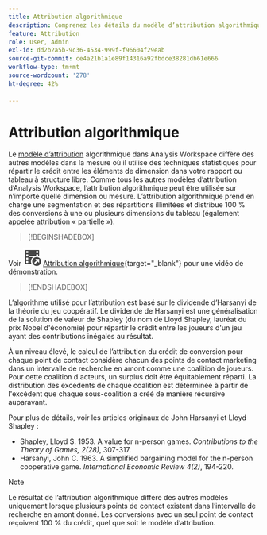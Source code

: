 ```yaml
---
title: Attribution algorithmique
description: Comprenez les détails du modèle d’attribution algorithmique.
feature: Attribution
role: User, Admin
exl-id: dd2b2a5b-9c36-4534-999f-f96604f29eab
source-git-commit: ce4a21b1a1e89f14316a92fbdce38281db61e666
workflow-type: tm+mt
source-wordcount: '278'
ht-degree: 42%

---
```


# Attribution algorithmique

Le [modèle d’attribution](models.md) algorithmique dans Analysis Workspace diffère des autres modèles dans la mesure où il utilise des techniques statistiques pour répartir le crédit entre les éléments de dimension dans votre rapport ou tableau à structure libre. Comme tous les autres modèles d’attribution d’Analysis Workspace, l’attribution algorithmique peut être utilisée sur n’importe quelle dimension ou mesure. L’attribution algorithmique prend en charge une segmentation et des répartitions illimitées et distribue 100 % des conversions à une ou plusieurs dimensions du tableau (également appelée attribution « partielle »).


>[!BEGINSHADEBOX]

Voir ![VideoCheckedOut](/help/assets/icons/VideoCheckedOut.svg) [Attribution algorithmique](https://video.tv.adobe.com/v/40046?quality=12&learn=on&captions=fre_fr){target="_blank"} pour une vidéo de démonstration.

>[!ENDSHADEBOX]


L’algorithme utilisé pour l’attribution est basé sur le dividende d’Harsanyi de la théorie du jeu coopératif. Le dividende de Harsanyi est une généralisation de la solution de valeur de Shapley (du nom de Lloyd Shapley, lauréat du prix Nobel d&#39;économie) pour répartir le crédit entre les joueurs d&#39;un jeu ayant des contributions inégales au résultat.

À un niveau élevé, le calcul de l’attribution du crédit de conversion pour chaque point de contact considère chacun des points de contact marketing dans un intervalle de recherche en amont comme une coalition de joueurs. Pour cette coalition d&#39;acteurs, un surplus doit être équitablement réparti. La distribution des excédents de chaque coalition est déterminée à partir de l&#39;excédent que chaque sous-coalition a créé de manière récursive auparavant.

Pour plus de détails, voir les articles originaux de John Harsanyi et Lloyd Shapley :

* Shapley, Lloyd S. 1953. A value for n-person games. *Contributions to the Theory of Games, 2(28)*, 307-317.
* Harsanyi, John C. 1963. A simplified bargaining model for the n-person cooperative game. *International Economic Review 4(2)*, 194-220.

>[!NOTE]
>
>Le résultat de l’attribution algorithmique diffère des autres modèles uniquement lorsque plusieurs points de contact existent dans l’intervalle de recherche en amont donné. Les conversions avec un seul point de contact reçoivent 100 % du crédit, quel que soit le modèle d’attribution.
